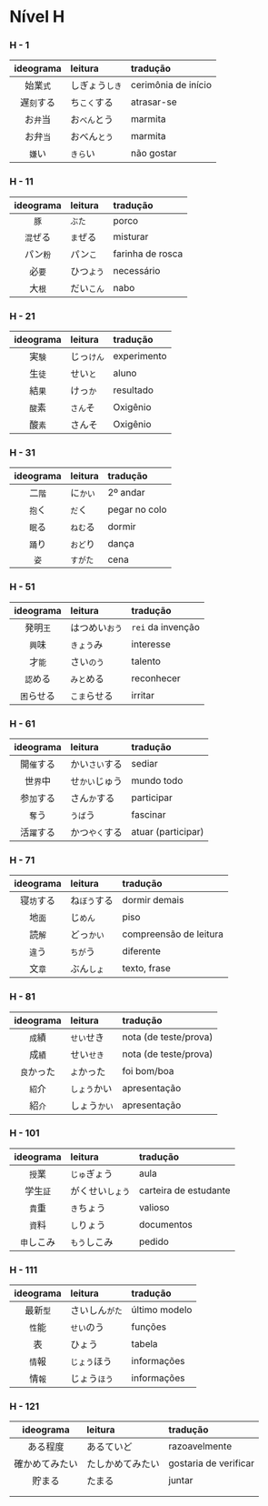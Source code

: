 # Nível H

### H - 1

| ideograma | leitura | tradução |
|:---------:|:--------|:---------|
| 始業```式``` | しぎょう```しき``` | cerimônia de início |
| 遅```刻```する | ち```こく```する | atrasar-se |
| お```弁```当 | お```べん```とう | marmita |
| お弁```当``` | おべん```とう``` | marmita |
| ```嫌```い | ```きら```い | não gostar |


### H - 11

| ideograma | leitura | tradução |
|:---------:|:--------|:---------|
| ```豚``` | ```ぶた``` | porco |
| ```混```ぜる | ```ま```ぜる | misturar |
| パン```粉``` | パン```こ``` | farinha de rosca |
| 必```要``` | ひつ```よう``` | necessário |
| 大```根``` | だい```こん``` | nabo |


### H - 21

| ideograma | leitura | tradução |
|:---------:|:--------|:---------|
| 実```験``` | じっ```けん``` | experimento |
| 生```徒``` | せい```と``` | aluno |
| 結```果``` | けっ```か``` | resultado |
| ```酸```素 | ```さん```そ | Oxigênio |
| 酸```素``` | さんそ | Oxigênio |


### H - 31

| ideograma | leitura | tradução |
|:---------:|:--------|:---------|
| 二```階``` | に```かい``` | 2º andar |
| ```抱```く | ```だ```く | pegar no colo |
| ```眠```る | ```ねむ```る | dormir |
| ```踊```り | ```おど```り | dança |
| ```姿``` | ```すがた``` | cena |


### H - 51

| ideograma | leitura | tradução |
|:---------:|:--------|:---------|
| 発明```王``` | はつめい```おう``` | ```rei``` da invenção |
| ```興```味 | ```きょう```み | interesse |
| 才```能``` | さい```のう``` | talento |
| ```認```める | ```みと```める | reconhecer |
| ```困```らせる | ```こま```らせる | irritar |


### H - 61

| ideograma | leitura | tradução |
|:---------:|:--------|:---------|
| 開```催```する | かい```さい```する | sediar |
| 世```界```中 | せ```かい```じゅう | mundo todo |
| 参```加```する | さん```か```する | participar |
| ```奪```う | ```うば```う | fascinar |
| 活```躍```する | かつ```やく```する | atuar (participar) |


### H - 71

| ideograma | leitura | tradução |
|:---------:|:--------|:---------|
| 寝```坊```する | ね```ぼう```する | dormir demais |
| 地```面``` | じ```めん``` | piso |
| 読```解``` | どっ```かい``` | compreensão de leitura |
| ```違```う | ```ちが```う | diferente |
| 文```章``` | ぶん```しょ``` | texto, frase |


### H - 81

| ideograma | leitura | tradução |
|:---------:|:--------|:---------|
| ```成```績 | ```せい```せき | nota (de teste/prova) |
| 成```績``` | せい```せき``` | nota (de teste/prova) |
| ```良```かった | ```よ```かった | foi bom/boa |
| ```紹```介 | ```しょう```かい | apresentação |
| 紹```介``` | しょう```かい``` | apresentação |


### H - 101

| ideograma | leitura | tradução |
|:---------:|:--------|:---------|
| ```授```業 | ```じゅ```ぎょう | aula |
| 学生```証``` | がくせい```しょう``` | carteira de estudante |
| ```貴```重 | ```き```ちょう | valioso |
| ```資```料 | ```し```りょう | documentos |
| ```申```しこみ | ```もう```しこみ | pedido |


### H - 111

| ideograma | leitura | tradução |
|:---------:|:--------|:---------|
| 最新```型``` | さいしん```がた``` | último modelo |
| ```性```能 | ```せい```のう | funções |
| 表 | ひょう | tabela |
| ```情```報 | ```じょう```ほう | informações |
| 情```報``` | じょう```ほう``` | informações |


### H - 121

| ideograma | leitura | tradução |
|:---------:|:--------|:---------|
| ある程度 | あるていど | razoavelmente |
| 確かめてみたい | たしかめてみたい | gostaria de verificar |
| 貯まる | たまる | juntar |
|  |  |  |
|  |  |  |